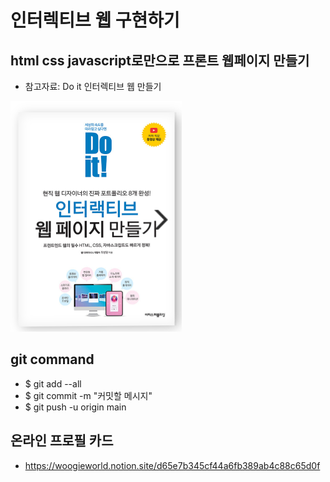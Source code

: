 # 인터렉티브 웹 구현하기

## html css javascript로만으로 프론트 웹페이지 만들기

- 참고자료: Do it 인터렉티브 웹 만들기

![두잇 인터렉티브 웹](/images/doit.PNG)

## git command

- $ git add --all
- $ git commit -m "커밋할 메시지"
- $ git push -u origin main

## 온라인 프로필 카드

- https://woogieworld.notion.site/d65e7b345cf44a6fb389ab4c88c65d0f
